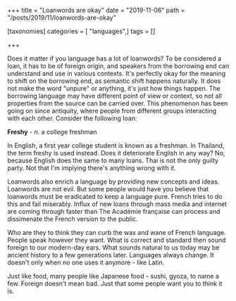 +++
title = "Loanwords are okay"
date = "2019-11-06"
path = "/posts/2019/11/loanwords-are-okay"

[taxonomies]
categories = [ "languages",]
tags = []

+++

Does it matter if you language has a lot of loanwords? To be considered a loan, it has to be of foreign origin, and speakers from the borrowing end can understand and use in various contexts. It's perfectly okay for the meaning to shift on the borrowing end, as semantic shift happens naturally. It does not make the word "unpure" or anything, it's just how things happen. The borrowing language may have different point of view or context, so not all properties from the source can be carried over. This phenomenon has been going on since antiquity, where people from different groups interacting with each other. Consider the following loan:

**Freshy** - *n*. a college freshman

In English, a first year college student is known as a freshman. In Thailand, the term freshy is used instead. Does it deteriorate English in any way? No, because English does the same to many loans. Thai is not the only guilty party. Not that I'm implying there's anything wrong with it.

Loanwords also enrich a language by providing new concepts and ideas. Loanwords are not evil. But some people would have you believe that loanwords must be eradicated to keep a language pure. French tries to do this and fail miserably. Influx of new loans through mass media and internet are coming through faster than The Académie française can process and dissimenate the French version to the public.

Who are they to think they can curb the wax and wane of French language. People speak however they want. What is correct and standard then sound foreign to our modern-day ears. What sounds natural to us today may be ancient history to a few generations later. Languages always change. It doesn't only when no one uses it anymore - like Latin.

Just like food, many people like Japanese food - sushi, gyoza, to name a few. Foreign doesn't mean bad. Just that some people want you to think it is.
